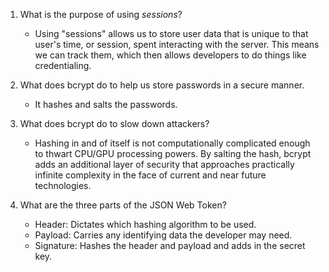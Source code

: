 <!-- Answers to the Short Answer Essay Questions go here -->

1. What is the purpose of using _sessions_?
    - Using "sessions" allows us to store user data that is unique to that user's time, or session, spent interacting with the server. This means we can track them, which then allows developers to do things like credentialing.  

2. What does bcrypt do to help us store passwords in a secure manner.
    - It hashes and salts the passwords.  

3. What does bcrypt do to slow down attackers?
    - Hashing in and of itself is not computationally complicated enough to thwart CPU/GPU processing powers. By salting the hash, bcrypt adds an additional layer of security that approaches practically infinite complexity in the face of current and near future technologies. 

4. What are the three parts of the JSON Web Token?
    - Header: Dictates which hashing algorithm to be used. 
    - Payload: Carries any identifying data the developer may need. 
    - Signature: Hashes the header and payload and adds in the secret key. 
